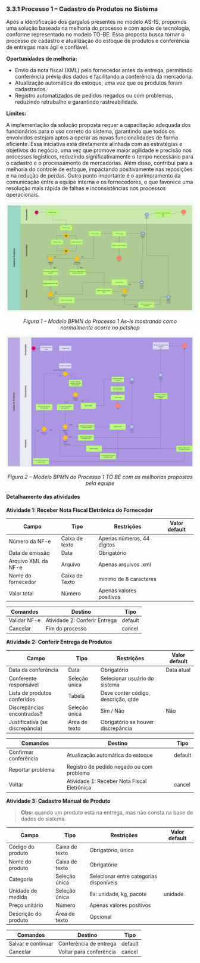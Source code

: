 ### 3.3.1 Processo 1 – Cadastro de Produtos no Sistema

Após a identificação dos gargalos presentes no modelo AS-IS, propomos uma solução baseada na melhoria do processo e com apoio de tecnologia, conforme representado no modelo TO-BE. Essa proposta busca tornar o processo de cadastro  e atualização do estoque de produtos e conferência de entregas mais ágil e confiável. 

**Oportunidades de melhoria:**
 
- Envio da nota fiscal (XML) pelo fornecedor antes da entrega, permitindo conferência prévia dos dados e facilitando a conferência da mercadoria. 
- Atualização automática do estoque, uma vez que os produtos foram cadastrados. 
- Registro automatizados de pedidos negados ou com problemas, reduzindo retrabalho e garantindo rastreabilidade. 
 
**Limites:**

 
A implementação da solução proposta requer a capacitação adequada dos funcionários para o uso correto do sistema, garantindo que todos os envolvidos estejam aptos a operar as novas funcionalidades de forma eficiente. Essa iniciativa está diretamente alinhada com as estratégias e objetivos do negócio, uma vez que promove maior agilidade e precisão nos processos logísticos, reduzindo significativamente o tempo necessário para o cadastro e o processamento de mercadorias. Além disso, contribui para a melhoria do controle de estoque, impactando positivamente nas reposições e na redução de perdas. Outro ponto importante é o aprimoramento da comunicação entre a equipe interna e os fornecedores, o que favorece uma resolução mais rápida de falhas e inconsistências nos processos operacionais.

 
<p align="center">
  <img src="../images/AsIs_Cadastro.jpg" alt="Modelo AS IS BPMN do Processo 1" width="800"/>
</p>
<p align="center"><em>Figura 1 – Modelo BPMN do Processo 1 As-Is mostrando como normalmente ocorre no petshop</em></p>

<p align="center">
  <img src="../images/ToBe_Cadastro.jpg" alt="Modelo TO BE BPMN do Processo 1" width="800"/>
</p>
<p align="center"><em>Figura 2 – Modelo BPMN do Processo 1  TO BE com as melhorias propostas pela equipe</em></p>


#### Detalhamento das atividades

**Atividade 1: Receber Nota Fiscal Eletrônica do Fornecedor** 

| **Campo**       | **Tipo**         | **Restrições** | **Valor default** |
| ---             | ---              | ---            | ---               |
| Número da NF-e |  	Caixa de texto |   	Apenas números, 44 dígitos |    |
| Data de emissão | Data | Obrigatório | |
| Arquivo XML da NF-e | Arquivo   | 	Apenas arquivos .xml |  |
| Nome do fornecedor | Caixa de Texto | mínimo de 8 caracteres |  |
| Valor total| Número| Apenas valores positivos |

| **Comandos**         |  **Destino**         | **Tipo** |
| ---                  |    ---               | ---      |
| Validar NF-e | Atividade 2: Conferir Entrega | default |
| Cancelar | Fim do processo | cancel |


**Atividade 2: Conferir Entrega de Produtos**

| **Campo**       | **Tipo**         | **Restrições** | **Valor default** |
| ---             | ---              | ---            | ---               |
| Data da conferência  | Data	       | Obrigatório    | Data atual        |
| Conferente responsável |	Seleção única	| Selecionar usuário do sistema	 | |
| Lista de produtos conferidos |	Tabela |	Deve conter código, descrição, qtde	||
| Discrepâncias encontradas? |	Seleção única	| Sim / Não |	Não|
| Justificativa (se discrepância)	| Área de texto	| Obrigatório se houver discrepância	||

| **Comandos**         |  **Destino**                   | **Tipo**          |
| ---                  | ---                            | ---               |
| Confirmar conferência |	Atualização automática do estoque |	default |
| Reportar problema	| Registro de pedido negado ou com problema	| |
| Voltar |	Atividade 1: Receber Nota Fiscal Eletrônica	| cancel |

**Atividade 3:  Cadastro Manual de Produto**
> **Obs:** quando um produto está na entrega, mas não consta na base de dados do sistema.

| **Campo**       | **Tipo**         | **Restrições** | **Valor default** |
| ---             | ---              | ---            | ---               |
| Código do produto |	Caixa de texto	| Obrigatório, único	|               |
| Nome do produto	| Caixa de texto	| Obrigatório |                        |
| Categoria |	Seleção única	| Selecionar entre categorias disponíveis |   |
| Unidade de medida	| Seleção única	| Ex: unidade, kg, pacote	| unidade   |
| Preço unitário |	Número	| Apenas valores positivos |                    |
| Descrição do produto	| Área de texto	| Opcional |                       |

| **Comandos**         |  **Destino**                   | **Tipo**          |
| ---                  | ---                            | ---               |
| Salvar e continuar	| Conferência de entrega | 	default |
|Cancelar	| Voltar para conferência	| cancel|

